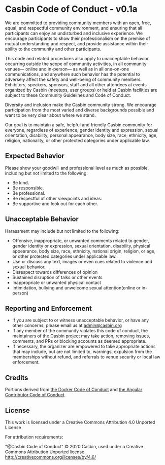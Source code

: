 # Casbin Code of Conduct - v0.1a

We are committed to providing community members with an open, free, equal, and respectful community environment, and ensuring that all participants can enjoy an undisturbed and inclusive experience. We encourage participants to show their professionalism on the premise of mutual understanding and respect, and provide assistance within their ability to the community and other participants.

This code and related procedures also apply to unacceptable behavior occurring outside the scope of community activities, in all community venues— online and in-person— as well as in all one-on-one communications, and anywhere such behavior has the potential to adversely affect the safety and well-being of community members. Exhibitors, speakers, sponsors, staff and all other attendees at events organized by Casbin (meetups, user groups) or held at Casbin facilities are subject to these Community Guidelines and Code of Conduct.

Diversity and inclusion make the Casbin community strong. We encourage participation from the most varied and diverse backgrounds possible and want to be very clear about where we stand.

Our goal is to maintain a safe, helpful and friendly Casbin community for everyone, regardless of experience, gender identity and expression, sexual orientation, disability, personal appearance, body size, race, ethnicity, age, religion, nationality, or other protected categories under applicable law.

## Expected Behavior

Please show your goodwill and professional level as much as possible, including but not limited to the following:

- Be kind.
- Be responsible.
- Be professional.
- Be respectful of other viewpoints and ideas.
- Be supportive and look out for each other.

## Unacceptable Behavior

Harassment may include but not limited to the following:

- Offensive, inappropriate, or unwanted comments related to gender, gender identity or expression, sexual orientation, disability, physical appearance, body size, race, ethnicity, national origin, religion, or age, or other protected categories under applicable law.
- Use or discuss any text, images or even cues related to violence and sexual behavior.
- Disrespect towards differences of opinion
- Sustained disruption of talks or other events
- Inappropriate or unwanted physical contact
- Intimidation, bullying and unwelcome sexual attention(online or in-person)

## Reporting and Enforcement

- If you are subject to or witness unacceptable behavior, or have any other concerns, please email us at <admin@casbin.org>
- If any member of the community violates this code of conduct, the maintainers of the Casbin project may take action, removing issues, comments, and PRs or blocking accounts as deemed appropriate.
- If necessary, the organizer are empowered to take appropriate actions that may include, but are not limited to, warnings, expulsion from the memberships without refund, and referrals to venue security or local law enforcement.

## Credits

Portions derived from [the Docker Code of Conduct](https://github.com/docker/code-of-conduct/) and [the Angular Contributor Code of Conduct](https://github.com/angular/code-of-conduct).

## License

This work is licensed under a Creative Commons Attribution 4.0 Unported License

For attribution requirements:

"@Casbin Code of Conduct" © 2020 Casbin, used under a Creative Commons Attribution Unported license: http://creativecommons.org/licenses/by/4.0/
